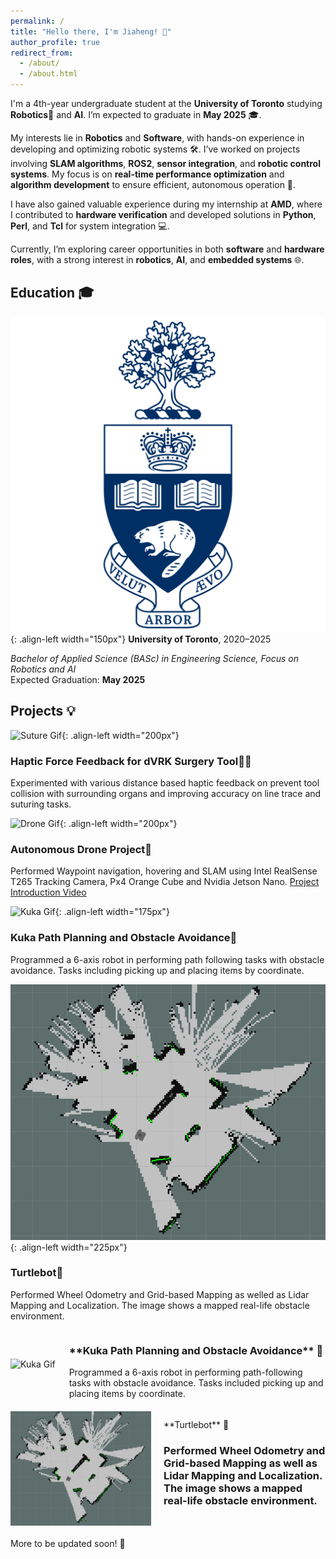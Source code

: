 ```yaml
---
permalink: /
title: "Hello there, I'm Jiaheng! 👋"
author_profile: true
redirect_from: 
  - /about/
  - /about.html
---
```


I'm a 4th-year undergraduate student at the **University of Toronto** studying **Robotics**🤖 and **AI**. I’m expected to graduate in **May 2025** 🎓.

My interests lie in **Robotics** and **Software**, with hands-on experience in developing and optimizing robotic systems 🛠. I’ve worked on projects involving **SLAM algorithms**, **ROS2**, **sensor integration**, and **robotic control systems**. My focus is on **real-time performance optimization** and **algorithm development** to ensure efficient, autonomous operation 🚗.

I have also gained valuable experience during my internship at **AMD**, where I contributed to **hardware verification** and developed solutions in **Python**, **Perl**, and **Tcl** for system integration 💻.

Currently, I’m exploring career opportunities in both **software** and **hardware roles**, with a strong interest in **robotics**, **AI**, and **embedded systems** 🌐.

## Education 🎓

![UofT Logo](/images/uoft.png){: .align-left width="150px"}
**University of Toronto**, 2020–2025  

*Bachelor of Applied Science (BASc) in Engineering Science, Focus on Robotics and AI*  
Expected Graduation: **May 2025**

## Projects 💡
![Suture Gif](/images/suture.gif){: .align-left width="200px"}

### Haptic Force Feedback for dVRK Surgery Tool🏥💉

Experimented with various distance based haptic feedback on prevent tool collision with surrounding organs and improving accuracy on line trace and suturing tasks. 

![Drone Gif](/images/drone.gif){: .align-left width="200px"}

### Autonomous Drone Project🚁

Performed Waypoint navigation, hovering and SLAM using Intel RealSense T265 Tracking Camera, Px4 Orange Cube and Nvidia Jetson Nano. 
[Project Introduction Video](https://www.youtube.com/watch?v=6M8VXyCqgY8&list=PLL1IgvRDWMehXnWMgP0xM_mI04F4To4Td&index=1)

![Kuka Gif](/images/kuka.gif){: .align-left width="175px"}

### Kuka Path Planning and Obstacle Avoidance🤖

Programmed a 6-axis robot in performing path following tasks with obstacle avoidance. Tasks including picking up and placing items by coordinate.

![Turtle Bot Map](/images/mapping.png){: .align-left width="225px"}

### Turtlebot🐢

Performed Wheel Odometry and Grid-based Mapping as welled as Lidar Mapping and Localization. The image shows a mapped real-life obstacle environment.

<div style="display: flex; align-items: center; margin-bottom: 20px;">
  <img src="/images/kuka.gif" alt="Kuka Gif" style="width: 175px; margin-right: 20px;">
  <div>
    <h3>**Kuka Path Planning and Obstacle Avoidance** 🤖</h3>
    Programmed a 6-axis robot in performing path-following tasks with obstacle avoidance. Tasks included picking up and placing items by coordinate.
  </div>
</div>

<div style="display: flex; align-items: center; margin-bottom: 20px;">
  <img src="/images/mapping.png" alt="Turtle Bot Map" style="width: 225px; margin-right: 20px;">
  <div>
    </h3> **Turtlebot** 🐢  <h3>
    Performed Wheel Odometry and Grid-based Mapping as well as Lidar Mapping and Localization. The image shows a mapped real-life obstacle environment.
  </div>
</div>

More to be updated soon! 🚀

